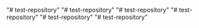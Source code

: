 "# test-repository" 
"# test-repository" 
"# test-repository" 
"# test-repository" 
"# test-repository" 
"# test-repository" 
